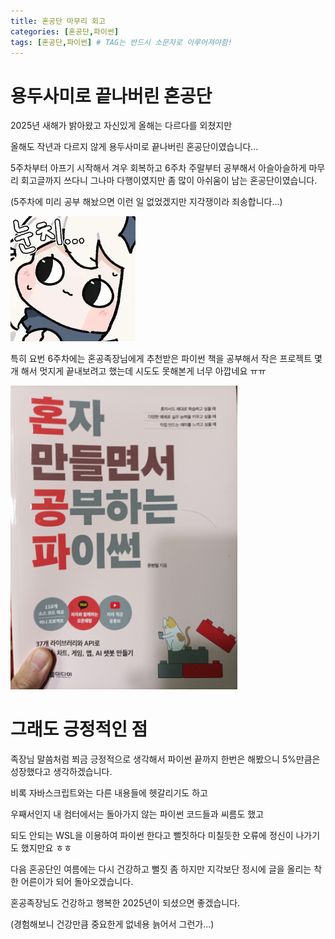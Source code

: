 ```yaml
---
title: 혼공단 마무리 회고
categories: [혼공단,파이썬]
tags: [혼공단,파이썬] # TAG는 반드시 소문자로 이루어져야함!
---
```


# 용두사미로 끝나버린 혼공단

2025년 새해가 밝아왔고 자신있게 올해는 다르다를 외쳤지만

올해도 작년과 다르지 않게 용두사미로 끝나버린 혼공단이였습니다... 

5주차부터 아프기 시작해서 겨우 회복하고 6주차 주말부터 공부해서 아슬아슬하게 마무리 회고글까지 쓰다니 그나마 다행이였지만 좀 많이 아쉬움이 남는 혼공단이였습니다.

(5주차에 미리 공부 해놨으면 이런 일 없었겠지만 지각쟁이라 죄송합니다...)

<img src="../assets/img/post/혼공단/파이썬/6주%20사진/눈치%20짤.webp" title="" alt="" data-align="center">

특히 요번 6주차에는 혼공족장님에게 추천받은 파이썬 책을 공부해서 작은 프로젝트 몇개 해서 멋지게 끝내보려고 했는데 시도도 못해본게 너무 아깝네요 ㅠㅠ

<img title="" src="..\assets\img\post\혼공단\파이썬\6주%20사진\혼자공부하는파이썬.jpg" alt="" data-align="center" width="363">

# 그래도 긍정적인 점

족장님 말씀처럼 쬐금 긍정적으로 생각해서 파이썬 끝까지 한번은 해봤으니 5%만큼은 성장했다고 생각하겠습니다. 

비록 자바스크립트와는 다른 내용들에 헷갈리기도 하고 

우째서인지 내 컴터에서는 돌아가지 않는 파이썬 코드들과 씨름도 했고

되도 안되는 WSL을 이용하여 파이썬 한다고 뻘짓하다 미칠듯한 오류에 정신이 나가기도 했지만요 ㅎㅎ

다음 혼공단인 여름에는 다시 건강하고 뻘짓 좀 하지만 지각보단 정시에 글을 올리는 착한 어른이가 되어 돌아오겠습니다.

혼공족장님도 건강하고 행복한 2025년이 되셨으면 좋겠습니다.

(경험해보니 건강만큼 중요한게 없네용 늙어서 그런가...)
